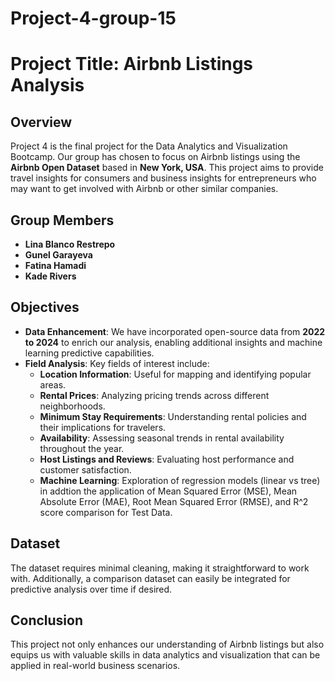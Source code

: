 # Project-4-group-15
# Project Title: Airbnb Listings Analysis

## Overview
Project 4 is the final project for the Data Analytics and Visualization Bootcamp. Our group has chosen to focus on Airbnb listings using the **Airbnb Open Dataset** based in **New York, USA**. This project aims to provide travel insights for consumers and business insights for entrepreneurs who may want to get involved with Airbnb or other similar companies.

## Group Members
- **Lina Blanco Restrepo**
- **Gunel Garayeva**
- **Fatina Hamadi**
- **Kade Rivers**

## Objectives
- **Data Enhancement**: We have incorporated open-source data from **2022 to 2024** to enrich our analysis, enabling additional insights and machine learning predictive capabilities.
- **Field Analysis**: Key fields of interest include:
  - **Location Information**: Useful for mapping and identifying popular areas.
  - **Rental Prices**: Analyzing pricing trends across different neighborhoods.
  - **Minimum Stay Requirements**: Understanding rental policies and their implications for travelers.
  - **Availability**: Assessing seasonal trends in rental availability throughout the year.
  - **Host Listings and Reviews**: Evaluating host performance and customer satisfaction.
  - **Machine Learning**: Exploration of regression models (linear vs tree) in addtion the application of Mean Squared Error (MSE), Mean Absolute Error (MAE), Root Mean Squared Error (RMSE), and R^2 score comparison for Test Data. 

## Dataset
The dataset requires minimal cleaning, making it straightforward to work with. Additionally, a comparison dataset can easily be integrated for predictive analysis over time if desired. 

## Conclusion
This project not only enhances our understanding of Airbnb listings but also equips us with valuable skills in data analytics and visualization that can be applied in real-world business scenarios.
